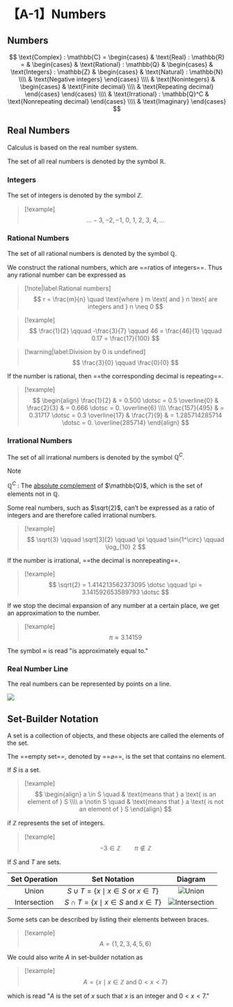 # 【A-1】Numbers

## Numbers

$$
\text{Complex} : \mathbb{C} =
\begin{cases}
    & \text{Real} : \mathbb{R} =
    & \begin{cases}
        & \text{Rational} : \mathbb{Q}
        & \begin{cases}
            & \text{Integers} : \mathbb{Z}
            & \begin{cases}
                & \text{Natural} : \mathbb{N}
                \\\\
                & \text{Negative integers}
            \end{cases}
            \\\\
            & \text{Nonintegers}
            & \begin{cases}
                & \text{Finite decimal}
                \\\\
                & \text{Repeating decimal}
            \end{cases}
        \end{cases}
        \\\\
        & \text{Irrational} : \mathbb{Q}^C
        & \text{Nonrepeating decimal}
    \end{cases}
    \\\\
    & \text{Imaginary}
\end{cases}
$$

## Real Numbers

Calculus is based on the real number system.

The set of all real numbers is denoted by the symbol $\mathbb{R}$.

### Integers

The set of integers is denoted by the symbol $\mathbb{Z}$.

> [!example]
$$
\dotsc -3, -2, -1, \ 0, \ 1, \ 2, \ 3, \ 4, \dotsc
$$

### Rational Numbers

The set of all rational numbers is denoted by the symbol $\mathbb{Q}$.

We construct the rational numbers, which are ==ratios of integers==. Thus any rational number can be expressed as

> [!note|label:Rational numbers]
$$
r = \frac{m}{n} \quad \text{where }
m \text{ and }
n \text{ are integers and }
n \neq 0
$$

> [!example]
$$
\frac{1}{2} \qquad
-\frac{3}{7} \qquad
46 = \frac{46}{1} \qquad
0.17 = \frac{17}{100}
$$

>[!warning|label:Division by 0 is undefined]
$$
\frac{3}{0} \qquad \frac{0}{0}
$$

If the number is rational, then ==the corresponding decimal is repeating==.

> [!example]
$$
\begin{align}
    \frac{1}{2}
    & = 0.500 \dotsc = 0.5 \overline{0}
    & \frac{2}{3}
    & = 0.666 \dotsc = 0. \overline{6}
    \\\\
    \frac{157}{495}
    & = 0.31717 \dotsc = 0.3 \overline{17}
    & \frac{7}{9}
    & = 1.285714285714 \dotsc = 0. \overline{285714}
\end{align}
$$

### Irrational Numbers

The set of all irrational numbers is denoted by the symbol $\mathbb{Q}^C$.

> [!note]
$\mathbb{Q}^C$ :  The [absolute complement](https://en.wikipedia.org/wiki/Complement_(set_theory)#Absolute_complement) of $\mathbb{Q}$, which is the set of elements not in $\mathbb{Q}$.

Some real numbers, such as $\sqrt{2}$, can’t be expressed as a ratio of integers and are therefore called irrational numbers.

> [!example]
$$
\sqrt{3} \qquad
\sqrt[3]{2} \qquad
\pi \qquad
\sin{1^\circ} \qquad
\log_{10} 2
$$

If the number is irrational, ==the decimal is nonrepeating==.

> [!example]
$$
\sqrt{2} = 1.414213562373095 \dotsc \qquad
\pi = 3.141592653589793 \dotsc
$$

If we stop the decimal expansion of any number at a certain place, we get an approximation to the number.

> [!example]
$$
\pi \approx 3.14159
$$

The symbol $\approx$ is read "is approximately equal to."

### Real Number Line

The real numbers can be represented by points on a line.

<img src="./數學/微積分/img/A-1_1.png">

## Set-Builder Notation

A set is a collection of objects, and these objects are called the elements of the set.

The ==empty set==, denoted by ==$\varnothing$==, is the set that contains no element.

If $S$ is a set.

> [!example]
$$
\begin{align}
    a \in S \quad
    & \text{means that } a \text{ is an element of } S
    \\\\
    a \notin S \quad
    & \text{means that } a \text{ is not an element of } S
\end{align}
$$

if $\mathbb{Z}$ represents the set of integers.

> [!example]
$$
-3 \in \mathbb{Z} \qquad \pi \notin \mathbb{Z}
$$

If $S$ and $T$ are sets.

| Set Operation |                  Set Notation                   |                                                    Diagram                                                     |
| :-----------: | :---------------------------------------------: | :------------------------------------------------------------------------------------------------------------: |
|     Union     | $S \cup T = \{ x \mid x \in S$ or $x \in T \}$  |    ![Union](https://upload.wikimedia.org/wikipedia/commons/thumb/3/30/Venn0111.svg/200px-Venn0111.svg.png)     |
| Intersection  | $S \cap T = \{ x \mid x \in S$ and $x \in T \}$ | ![Intersection](https://upload.wikimedia.org/wikipedia/commons/thumb/9/99/Venn0001.svg/200px-Venn0001.svg.png) |

Some sets can be described by listing their elements between braces.

> [!example]
$$
A = \{ 1, 2, 3, 4, 5, 6 \}
$$

We could also write $A$ in set-builder notation as

> [!example]
$$
A = \{ x \mid  x \in \mathbb{Z} \text{ and } 0 < x < 7 \}
$$

which is read "$A$ is the set of $x$ such that $x$ is an integer and $0 < x < 7$."
